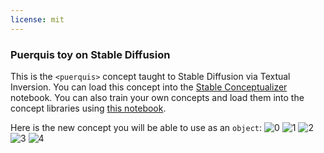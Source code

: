 ```yaml
---
license: mit
---
```

### Puerquis toy on Stable Diffusion
This is the `<puerquis>` concept taught to Stable Diffusion via Textual Inversion. You can load this concept into the [Stable Conceptualizer](https://colab.research.google.com/github/huggingface/notebooks/blob/main/diffusers/stable_conceptualizer_inference.ipynb) notebook. You can also train your own concepts and load them into the concept libraries using [this notebook](https://colab.research.google.com/github/huggingface/notebooks/blob/main/diffusers/sd_textual_inversion_training.ipynb).

Here is the new concept you will be able to use as an `object`:
![<puerquis> 0](https://huggingface.co/sd-concepts-library/puerquis-toy/resolve/main/concept_images/4.jpeg)
![<puerquis> 1](https://huggingface.co/sd-concepts-library/puerquis-toy/resolve/main/concept_images/0.jpeg)
![<puerquis> 2](https://huggingface.co/sd-concepts-library/puerquis-toy/resolve/main/concept_images/3.jpeg)
![<puerquis> 3](https://huggingface.co/sd-concepts-library/puerquis-toy/resolve/main/concept_images/2.jpeg)
![<puerquis> 4](https://huggingface.co/sd-concepts-library/puerquis-toy/resolve/main/concept_images/1.jpeg)

